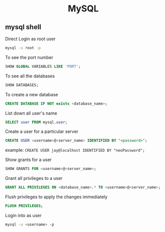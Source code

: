 <div align="center"><h1>MySQL</h1></div>

## mysql shell


Direct Login as root user 
```sh
mysql -u root -p
```

To see the port number
```sql
SHOW GLOBAL VARIABLES LIKE 'PORT';
```

To see all the databases
```sql
SHOW DATABASES;
```

To create a new database
```sql
CREATE DATABASE IF NOT exists <database_name>;
```

List down all user's name
```sql
SELECT user FROM mysql.user;
```

Create a user for a particular server
```sql
CREATE USER <username>@<server_name> IDENTIFIED BY "<password>";
```
example: `CREATE USER jay@localhost IDENTIFIED BY "neoPassword";`

Show grants for a user
```sql
SHOW GRANTS FOR <username>@<server_name>;
```

Grant all privileges to a user
```sql
GRANT ALL PRIVILEGES ON <database_name>.* TO <username>@<server_name>;
```

Flush privileges to apply the changes immediately
```sql
FLUSH PRIVILEGES;
```

Login into as user
```sh
mysql -u <username> -p
```
